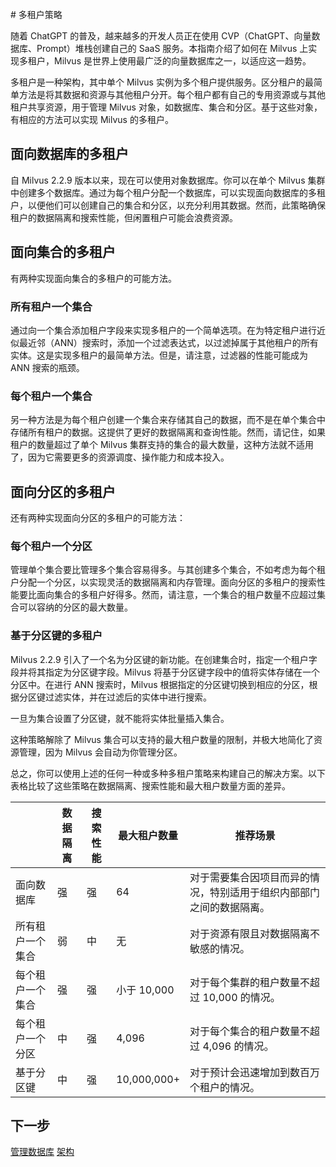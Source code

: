 


\# 多租户策略

随着 ChatGPT 的普及，越来越多的开发人员正在使用 CVP（ChatGPT、向量数据库、Prompt）堆栈创建自己的 SaaS 服务。本指南介绍了如何在 Milvus 上实现多租户，Milvus 是世界上使用最广泛的向量数据库之一，以适应这一趋势。

多租户是一种架构，其中单个 Milvus 实例为多个租户提供服务。区分租户的最简单方法是将其数据和资源与其他租户分开。每个租户都有自己的专用资源或与其他租户共享资源，用于管理 Milvus 对象，如数据库、集合和分区。基于这些对象，有相应的方法可以实现 Milvus 的多租户。

## 面向数据库的多租户

自 Milvus 2.2.9 版本以来，现在可以使用对象数据库。你可以在单个 Milvus 集群中创建多个数据库。通过为每个租户分配一个数据库，可以实现面向数据库的多租户，以便他们可以创建自己的集合和分区，以充分利用其数据。然而，此策略确保租户的数据隔离和搜索性能，但闲置租户可能会浪费资源。

## 面向集合的多租户

有两种实现面向集合的多租户的可能方法。

### 所有租户一个集合

通过向一个集合添加租户字段来实现多租户的一个简单选项。在为特定租户进行近似最近邻（ANN）搜索时，添加一个过滤表达式，以过滤掉属于其他租户的所有实体。这是实现多租户的最简单方法。但是，请注意，过滤器的性能可能成为 ANN 搜索的瓶颈。

### 每个租户一个集合

另一种方法是为每个租户创建一个集合来存储其自己的数据，而不是在单个集合中存储所有租户的数据。这提供了更好的数据隔离和查询性能。然而，请记住，如果租户的数量超过了单个 Milvus 集群支持的集合的最大数量，这种方法就不适用了，因为它需要更多的资源调度、操作能力和成本投入。

## 面向分区的多租户

还有两种实现面向分区的多租户的可能方法：

### 每个租户一个分区

管理单个集合要比管理多个集合容易得多。与其创建多个集合，不如考虑为每个租户分配一个分区，以实现灵活的数据隔离和内存管理。面向分区的多租户的搜索性能要比面向集合的多租户好得多。然而，请注意，一个集合的租户数量不应超过集合可以容纳的分区的最大数量。

### 基于分区键的多租户

Milvus 2.2.9 引入了一个名为分区键的新功能。在创建集合时，指定一个租户字段并将其指定为分区键字段。Milvus 将基于分区键字段中的值将实体存储在一个分区中。在进行 ANN 搜索时，Milvus 根据指定的分区键切换到相应的分区，根据分区键过滤实体，并在过滤后的实体中进行搜索。

<div class="alert note">

一旦为集合设置了分区键，就不能将实体批量插入集合。

</div>

这种策略解除了 Milvus 集合可以支持的最大租户数量的限制，并极大地简化了资源管理，因为 Milvus 会自动为你管理分区。

总之，你可以使用上述的任何一种或多种多租户策略来构建自己的解决方案。以下表格比较了这些策略在数据隔离、搜索性能和最大租户数量方面的差异。

|                           | 数据隔离 | 搜索性能 | 最大租户数量 | 推荐场景      |
|---------------------------|----------|----------|------------|-------------|
| 面向数据库                | 强       | 强       | 64         |对于需要集合因项目而异的情况，特别适用于组织内部部门之间的数据隔离。|
| 所有租户一个集合          | 弱       | 中       | 无         |对于资源有限且对数据隔离不敏感的情况。                                        |
| 每个租户一个集合          | 强       | 强       | 小于 10,000  |对于每个集群的租户数量不超过 10,000 的情况。                                  |
| 每个租户一个分区          | 中       | 强       | 4,096       |对于每个集合的租户数量不超过 4,096 的情况。                                    |
| 基于分区键                | 中       | 强       | 10,000,000+ |对于预计会迅速增加到数百万个租户的情况。                                      |

## 下一步






[管理数据库](/userGuide/manage_databases.md)
[架构](/reference/schema.md)



